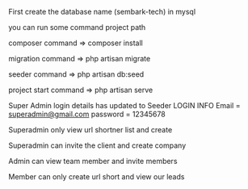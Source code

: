 First create the database name (sembark-tech) in mysql


you can run some command project path

composer command => composer install

migration command => php artisan migrate

seeder command => php artisan db:seed

project start command => php artisan serve

Super Admin login details has updated to Seeder
LOGIN INFO 
    Email = superadmin@gmail.com
    password = 12345678

Superadmin only view url shortner list and create

Superadmin can invite the client and create company

Admin can view team member and invite members

Member can only create url short and view our leads
